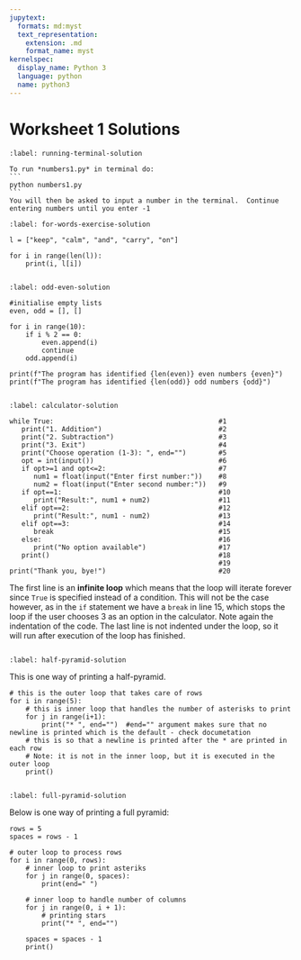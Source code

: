 ```yaml
---
jupytext:
  formats: md:myst
  text_representation:
    extension: .md
    format_name: myst
kernelspec:
  display_name: Python 3
  language: python
  name: python3
---
```


# Worksheet 1 Solutions

````{solution} running-terminal
:label: running-terminal-solution

To run *numbers1.py* in terminal do:
``` 
python numbers1.py
```
You will then be asked to input a number in the terminal.  Continue entering numbers until you enter -1
````

```{solution-start} for-words-exercise
:label: for-words-exercise-solution
```

```{code-cell} ipython3
l = ["keep", "calm", "and", "carry", "on"]

for i in range(len(l)):
    print(i, l[i])
```
```{solution-end}
```

```{solution-start} odd-even
:label: odd-even-solution
```
```{code-cell} ipython3
#initialise empty lists
even, odd = [], []

for i in range(10):          
    if i % 2 == 0:           
        even.append(i)       
        continue             
    odd.append(i)            

print(f"The program has identified {len(even)} even numbers {even}")
print(f"The program has identified {len(odd)} odd numbers {odd}")
```
```{solution-end}
```

```{solution-start} calculator
:label: calculator-solution
```

```{code-block}
while True:                                         #1
   print("1. Addition")                             #2
   print("2. Subtraction")                          #3
   print("3. Exit")                                 #4
   print("Choose operation (1-3): ", end="")        #5
   opt = int(input())                               #6
   if opt>=1 and opt<=2:                            #7
      num1 = float(input("Enter first number:"))    #8
      num2 = float(input("Enter second number:"))   #9
   if opt==1:                                       #10
      print("Result:", num1 + num2)                 #11
   elif opt==2:                                     #12
      print("Result:", num1 - num2)                 #13
   elif opt==3:                                     #14
      break                                         #15
   else:                                            #16
      print("No option available")                  #17
   print()                                          #18
                                                    #19
print("Thank you, bye!")                            #20
```
The first line is an **infinite loop** which means that the loop will iterate forever since 
`True` is specified instead of a condition.  This will not be the case however, as in the `if` statement we have a `break` in line 15, which 
stops the loop if the user chooses 3 as an option in the calculator.  Note again the indentation of the code.  The last line is not 
indented under the loop, so it will run after execution of the loop has finished.  

```{solution-end}
```


```{solution-start} half-pyramid
:label: half-pyramid-solution
```
This is one way of printing a half-pyramid.

```{code-cell} ipython3
# this is the outer loop that takes care of rows
for i in range(5):
    # this is inner loop that handles the number of asterisks to print
    for j in range(i+1):
        print("* ", end="")  #end="" argument makes sure that no newline is printed which is the default - check documetation
    # this is so that a newline is printed after the * are printed in each row
    # Note: it is not in the inner loop, but it is executed in the outer loop
    print()
```
```{solution-end}
```

```{solution-start} full-pyramid
:label: full-pyramid-solution
```
Below is one way of printing a full pyramid:
```{code-cell} ipython3
rows = 5
spaces = rows - 1

# outer loop to process rows
for i in range(0, rows):
    # inner loop to print asteriks
    for j in range(0, spaces):
        print(end=" ") 

    # inner loop to handle number of columns
    for j in range(0, i + 1):
        # printing stars
        print("* ", end="")
    
    spaces = spaces - 1
    print()
```
```{solution-end}
```
